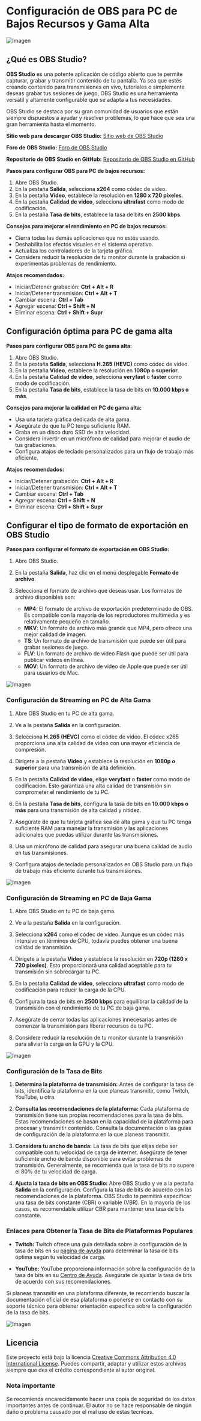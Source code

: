 # Configuración de OBS para PC de Bajos Recursos y Gama Alta

![Imagen](obs.jpg)

## ¿Qué es OBS Studio?

**OBS Studio** es una potente aplicación de código abierto que te permite capturar, grabar y transmitir contenido de tu pantalla. Ya sea que estés creando contenido para transmisiones en vivo, tutoriales o simplemente deseas grabar tus sesiones de juego, OBS Studio es una herramienta versátil y altamente configurable que se adapta a tus necesidades.

OBS Studio se destaca por su gran comunidad de usuarios que están siempre dispuestos a ayudar y resolver problemas, lo que hace que sea una gran herramienta hasta el momento.

**Sitio web para descargar OBS Studio:** [Sitio web de OBS Studio](https://obsproject.com)

**Foro de OBS Studio:** [Foro de OBS Studio](https://obsproject.com/forum/)

**Repositorio de OBS Studio en GitHub:** [Repositorio de OBS Studio en GitHub](https://github.com/obsproject/obs-studio)

**Pasos para configurar OBS para PC de bajos recursos:**

1. Abre OBS Studio.
2. En la pestaña **Salida**, selecciona **x264** como códec de video.
3. En la pestaña **Video**, establece la resolución en **1280 x 720 píxeles**.
4. En la pestaña **Calidad de video**, selecciona **ultrafast** como modo de codificación.
5. En la pestaña **Tasa de bits**, establece la tasa de bits en **2500 kbps**.

**Consejos para mejorar el rendimiento en PC de bajos recursos:**

- Cierra todas las demás aplicaciones que no estés usando.
- Deshabilita los efectos visuales en el sistema operativo.
- Actualiza los controladores de la tarjeta gráfica.
- Considera reducir la resolución de tu monitor durante la grabación si experimentas problemas de rendimiento.

**Atajos recomendados:**

- Iniciar/Detener grabación: **Ctrl + Alt + R**
- Iniciar/Detener transmisión: **Ctrl + Alt + T**
- Cambiar escena: **Ctrl + Tab**
- Agregar escena: **Ctrl + Shift + N**
- Eliminar escena: **Ctrl + Shift + Supr**

## Configuración óptima para PC de gama alta

**Pasos para configurar OBS para PC de gama alta:**

1. Abre OBS Studio.
2. En la pestaña **Salida**, selecciona **H.265 (HEVC)** como códec de video.
3. En la pestaña **Video**, establece la resolución en **1080p o superior**.
4. En la pestaña **Calidad de video**, selecciona **veryfast** o **faster** como modo de codificación.
5. En la pestaña **Tasa de bits**, establece la tasa de bits en **10.000 kbps o más**.

**Consejos para mejorar la calidad en PC de gama alta:**

- Usa una tarjeta gráfica dedicada de alta gama.
- Asegúrate de que tu PC tenga suficiente RAM.
- Graba en un disco duro SSD de alta velocidad.
- Considera invertir en un micrófono de calidad para mejorar el audio de tus grabaciones.
- Configura atajos de teclado personalizados para un flujo de trabajo más eficiente.

**Atajos recomendados:**

- Iniciar/Detener grabación: **Ctrl + Alt + R**
- Iniciar/Detener transmisión: **Ctrl + Alt + T**
- Cambiar escena: **Ctrl + Tab**
- Agregar escena: **Ctrl + Shift + N**
- Eliminar escena: **Ctrl + Shift + Supr**

## Configurar el tipo de formato de exportación en OBS Studio

**Pasos para configurar el formato de exportación en OBS Studio:**

1. Abre OBS Studio.
2. En la pestaña **Salida**, haz clic en el menú desplegable **Formato de archivo**.
3. Selecciona el formato de archivo que deseas usar. Los formatos de archivo disponibles son:

   - **MP4**: El formato de archivo de exportación predeterminado de OBS. Es compatible con la mayoría de los reproductores multimedia y es relativamente pequeño en tamaño.
   - **MKV**: Un formato de archivo más grande que MP4, pero ofrece una mejor calidad de imagen.
   - **TS**: Un formato de archivo de transmisión que puede ser útil para grabar sesiones de juego.
   - **FLV**: Un formato de archivo de video Flash que puede ser útil para publicar videos en línea.
   - **MOV**: Un formato de archivo de video de Apple que puede ser útil para usuarios de Mac.

![Imagen](obs.jpg)

### Configuración de Streaming en PC de Alta Gama

1. Abre OBS Studio en tu PC de alta gama.

2. Ve a la pestaña **Salida** en la configuración.

3. Selecciona **H.265 (HEVC)** como el códec de video. El códec x265 proporciona una alta calidad de video con una mayor eficiencia de compresión.

4. Dirígete a la pestaña **Video** y establece la resolución en **1080p o superior** para una transmisión de alta definición.

5. En la pestaña **Calidad de video**, elige **veryfast** o **faster** como modo de codificación. Esto garantiza una alta calidad de transmisión sin comprometer el rendimiento de tu PC.

6. En la pestaña **Tasa de bits**, configura la tasa de bits en **10.000 kbps o más** para una transmisión de alta calidad y nitidez.

7. Asegúrate de que tu tarjeta gráfica sea de alta gama y que tu PC tenga suficiente RAM para manejar la transmisión y las aplicaciones adicionales que puedas utilizar durante las transmisiones.

8. Usa un micrófono de calidad para asegurar una buena calidad de audio en tus transmisiones.

9. Configura atajos de teclado personalizados en OBS Studio para un flujo de trabajo más eficiente durante tus transmisiones.

![Imagen](obs.jpg)

### Configuración de Streaming en PC de Baja Gama

1. Abre OBS Studio en tu PC de baja gama.

2. Ve a la pestaña **Salida** en la configuración.

3. Selecciona **x264** como el códec de video. Aunque es un códec más intensivo en términos de CPU, todavía puedes obtener una buena calidad de transmisión.

4. Dirígete a la pestaña **Video** y establece la resolución en **720p (1280 x 720 píxeles)**. Esto proporcionará una calidad aceptable para tu transmisión sin sobrecargar tu PC.

5. En la pestaña **Calidad de video**, selecciona **ultrafast** como modo de codificación para reducir la carga de la CPU.

6. Configura la tasa de bits en **2500 kbps** para equilibrar la calidad de la transmisión con el rendimiento de tu PC de baja gama.

7. Asegúrate de cerrar todas las aplicaciones innecesarias antes de comenzar la transmisión para liberar recursos de tu PC.

8. Considere reducir la resolución de tu monitor durante la transmisión para aliviar la carga en la GPU y la CPU.

![Imagen](obs.jpg)

### Configuración de la Tasa de Bits

1. **Determina la plataforma de transmisión:** Antes de configurar la tasa de bits, identifica la plataforma en la que planeas transmitir, como Twitch, YouTube, u otra.

2. **Consulta las recomendaciones de la plataforma:** Cada plataforma de transmisión tiene sus propias recomendaciones para la tasa de bits. Estas recomendaciones se basan en la capacidad de la plataforma para procesar y transmitir contenido. Consulta la documentación o las guías de configuración de la plataforma en la que planeas transmitir.

3. **Considera tu ancho de banda:** La tasa de bits que elijas debe ser compatible con tu velocidad de carga de internet. Asegúrate de tener suficiente ancho de banda disponible para evitar problemas de transmisión. Generalmente, se recomienda que la tasa de bits no supere el 80% de tu velocidad de carga.

4. **Ajusta la tasa de bits en OBS Studio:** Abre OBS Studio y ve a la pestaña **Salida** en la configuración. Configura la tasa de bits de acuerdo con las recomendaciones de la plataforma. OBS Studio te permitirá especificar una tasa de bits constante (CBR) o variable (VBR). En la mayoría de los casos, es recomendable utilizar CBR para mantener una tasa de bits constante.

### Enlaces para Obtener la Tasa de Bits de Plataformas Populares

- **Twitch:** Twitch ofrece una guía detallada sobre la configuración de la tasa de bits en su [página de ayuda](https://help.twitch.tv/s/article/broadcast-guidelines?language=es) para determinar la tasa de bits óptima según tu velocidad de carga.

- **YouTube:** YouTube proporciona información sobre la configuración de la tasa de bits en su [Centro de Ayuda](https://support.google.com/youtube/answer/2853702?hl=es). Asegúrate de ajustar la tasa de bits de acuerdo con sus recomendaciones.

Si planeas transmitir en una plataforma diferente, te recomiendo buscar la documentación oficial de esa plataforma o ponerse en contacto con su soporte técnico para obtener orientación específica sobre la configuración de la tasa de bits.

![Imagen](obs.jpg)

## Licencia
Este proyecto está bajo la licencia [Creative Commons Attribution 4.0 International License](https://creativecommons.org/licenses/by/4.0/). Puedes compartir, adaptar y utilizar estos archivos siempre que des el crédito correspondiente al autor original.

### Nota importante
Se recomienda encarecidamente hacer una copia de seguridad de los datos importantes antes de continuar. El autor no se hace responsable de ningún daño o problema causado por el mal uso de estas tecnicas.
